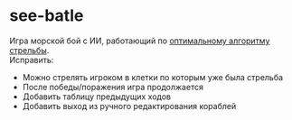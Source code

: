# see-batle
Игра морской бой с ИИ, работающий по [оптимальному алгоритму стрельбы](https://habr.com/ru/articles/180995/).  
Исправить:
- Можно стрелять игроком в клетки по которым уже была стрельба
- После победы/поражения игра продолжается
- Добавить таблицу предыдущих ходов
- Добавить выход из ручного редактирования кораблей
